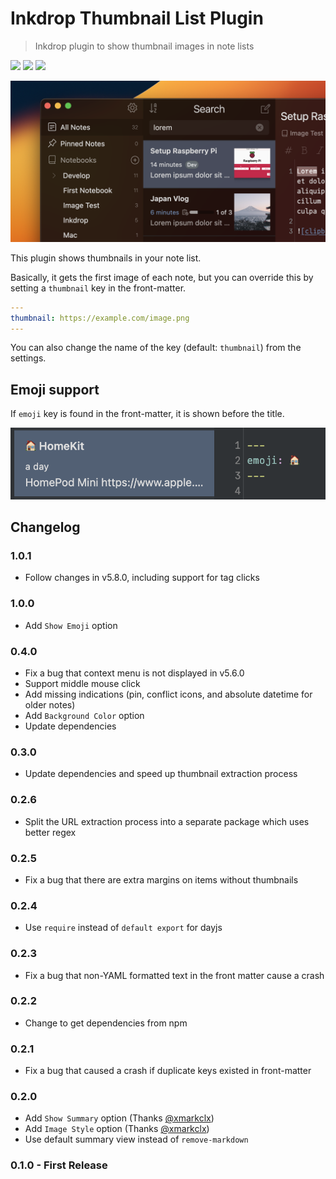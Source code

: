 # Inkdrop Thumbnail List Plugin

> Inkdrop plugin to show thumbnail images in note lists

![](https://inkdrop-plugin-badge.vercel.app/api/version/thumbnail-list) ![](https://inkdrop-plugin-badge.vercel.app/api/downloads/thumbnail-list) ![](https://img.shields.io/github/license/fus1ondev/inkdrop-thumbnail-list?style=plastic)

![](./images/ss.png)

This plugin shows thumbnails in your note list.

Basically, it gets the first image of each note, but you can override this by setting a `thumbnail` key in the front-matter.

```yaml
---
thumbnail: https://example.com/image.png
---
```

You can also change the name of the key (default: `thumbnail`) from the settings.

## Emoji support

If `emoji` key is found in the front-matter, it is  shown before the title.

![](./images/emoji.png)

## Changelog

### 1.0.1

- Follow changes in v5.8.0, including support for tag clicks

### 1.0.0

- Add `Show Emoji` option

### 0.4.0

- Fix a bug that context menu is not displayed in v5.6.0
- Support middle mouse click
- Add missing indications (pin, conflict icons, and absolute datetime for older notes)
- Add `Background Color` option
- Update dependencies

### 0.3.0

- Update dependencies and speed up thumbnail extraction process

### 0.2.6

- Split the URL extraction process into a separate package which uses better regex

### 0.2.5

- Fix a bug that there are extra margins on items without thumbnails

### 0.2.4

- Use `require` instead of `default export` for dayjs

### 0.2.3

- Fix a bug that non-YAML formatted text in the front matter cause a crash

### 0.2.2

- Change to get dependencies from npm

### 0.2.1

- Fix a bug that caused a crash if duplicate keys existed in front-matter

### 0.2.0

- Add `Show Summary` option (Thanks [@xmarkclx](https://github.com/xmarkclx))
- Add `Image Style` option (Thanks [@xmarkclx](https://github.com/xmarkclx))
- Use default summary view instead of `remove-markdown`

### 0.1.0 - First Release